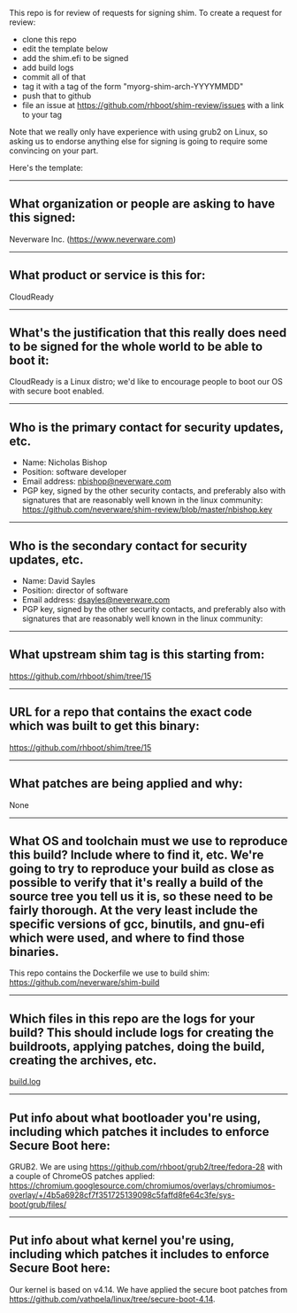This repo is for review of requests for signing shim.  To create a request for review:

- clone this repo
- edit the template below
- add the shim.efi to be signed
- add build logs
- commit all of that
- tag it with a tag of the form "myorg-shim-arch-YYYYMMDD"
- push that to github
- file an issue at https://github.com/rhboot/shim-review/issues with a link to your tag

Note that we really only have experience with using grub2 on Linux, so asking
us to endorse anything else for signing is going to require some convincing on
your part.

Here's the template:

-------------------------------------------------------------------------------
What organization or people are asking to have this signed:
-------------------------------------------------------------------------------
Neverware Inc. (https://www.neverware.com)

-------------------------------------------------------------------------------
What product or service is this for:
-------------------------------------------------------------------------------
CloudReady

-------------------------------------------------------------------------------
What's the justification that this really does need to be signed for the whole world to be able to boot it:
-------------------------------------------------------------------------------
CloudReady is a Linux distro; we'd like to encourage people to boot our OS with secure boot enabled.

-------------------------------------------------------------------------------
Who is the primary contact for security updates, etc.
-------------------------------------------------------------------------------
- Name: Nicholas Bishop
- Position: software developer
- Email address: nbishop@neverware.com
- PGP key, signed by the other security contacts, and preferably also with signatures that are reasonably well known in the linux community: https://github.com/neverware/shim-review/blob/master/nbishop.key

-------------------------------------------------------------------------------
Who is the secondary contact for security updates, etc.
-------------------------------------------------------------------------------
- Name: David Sayles
- Position: director of software
- Email address: dsayles@neverware.com
- PGP key, signed by the other security contacts, and preferably also with signatures that are reasonably well known in the linux community:

-------------------------------------------------------------------------------
What upstream shim tag is this starting from:
-------------------------------------------------------------------------------
https://github.com/rhboot/shim/tree/15

-------------------------------------------------------------------------------
URL for a repo that contains the exact code which was built to get this binary:
-------------------------------------------------------------------------------
https://github.com/rhboot/shim/tree/15

-------------------------------------------------------------------------------
What patches are being applied and why:
-------------------------------------------------------------------------------
None

-------------------------------------------------------------------------------
What OS and toolchain must we use to reproduce this build?  Include where to find it, etc.  We're going to try to reproduce your build as close as possible to verify that it's really a build of the source tree you tell us it is, so these need to be fairly thorough. At the very least include the specific versions of gcc, binutils, and gnu-efi which were used, and where to find those binaries.
-------------------------------------------------------------------------------
This repo contains the Dockerfile we use to build shim: https://github.com/neverware/shim-build

-------------------------------------------------------------------------------
Which files in this repo are the logs for your build?   This should include logs for creating the buildroots, applying patches, doing the build, creating the archives, etc.
-------------------------------------------------------------------------------
[build.log](build.log)

-------------------------------------------------------------------------------
Put info about what bootloader you're using, including which patches it includes to enforce Secure Boot here:
-------------------------------------------------------------------------------
GRUB2. We are using https://github.com/rhboot/grub2/tree/fedora-28 with a couple of ChromeOS patches applied: https://chromium.googlesource.com/chromiumos/overlays/chromiumos-overlay/+/4b5a6928cf7f351725139098c5faffd8fe64c3fe/sys-boot/grub/files/

-------------------------------------------------------------------------------
Put info about what kernel you're using, including which patches it includes to enforce Secure Boot here:
-------------------------------------------------------------------------------
Our kernel is based on v4.14. We have applied the secure boot patches from https://github.com/vathpela/linux/tree/secure-boot-4.14.
